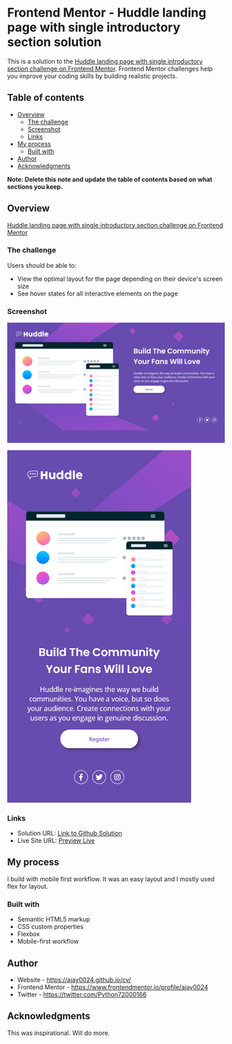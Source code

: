 # Frontend Mentor - Huddle landing page with single introductory section solution

This is a solution to the [Huddle landing page with single introductory section challenge on Frontend Mentor](https://www.frontendmentor.io/challenges/huddle-landing-page-with-a-single-introductory-section-B_2Wvxgi0). Frontend Mentor challenges help you improve your coding skills by building realistic projects.

## Table of contents

- [Overview](#overview)
  - [The challenge](#the-challenge)
  - [Screenshot](#screenshot)
  - [Links](#links)
- [My process](#my-process)
  - [Built with](#built-with)
- [Author](#author)
- [Acknowledgments](#acknowledgments)


**Note: Delete this note and update the table of contents based on what sections you keep.**

## Overview
[Huddle landing page with single introductory section challenge on Frontend Mentor](https://www.frontendmentor.io/challenges/huddle-landing-page-with-a-single-introductory-section-B_2Wvxgi0)

### The challenge

Users should be able to:

- View the optimal layout for the page depending on their device's screen size
- See hover states for all interactive elements on the page

### Screenshot

![](./ss/s-d.png)

![](./ss/s-m.png)

### Links

- Solution URL: [Link to Github Solution](https://github.com/ajay0024/huddle-landing-page)
- Live Site URL: [Preview Live](https://ajay0024.github.io/huddle-landing-page/)
## My process
I build with mobile first workflow. It was an easy layout and I mostly used flex for layout.
### Built with

- Semantic HTML5 markup
- CSS custom properties
- Flexbox
- Mobile-first workflow

## Author

- Website - https://ajay0024.github.io/cv/
- Frontend Mentor - https://www.frontendmentor.io/profile/ajay0024
- Twitter - https://twitter.com/Python72000166

## Acknowledgments

This was inspirational. Will do more.
